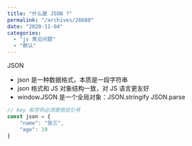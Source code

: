 ```yaml
---
title: "什么是 JSON ?"
permalink: "/archives/26680"
date: "2020-11-04"
categories: 
  - "js 常见问题"
  - "默认"
---
```


JSON

- json 是一种数据格式，本质是一段字符串
- json 格式和 JS 对象结构一致，对 JS 语言更友好
- window.JSON 是一个全局对象：JSON.stringify JSON.parse

``` js
// key 和字符必须使用双引号
const json = {
    "name": "张三",
    "age": 19
}
```
